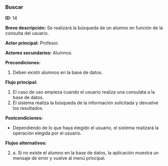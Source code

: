 ### Buscar

**ID:** 14

**Breve descripción:** Se realizará la búsqueda de un alumno en función de la consulta del usuario.

**Actor principal:** Profesor.

**Actores secundarios:** Alumnos.

**Precondiciones:**

1. Deben existir alumnos en la base de datos.

**Flujo principal:**

1. El caso de uso empieza cuando el usuario realiza una consulata a la base de datos.
2. El sistema realiza la búsqueda de la información solicitada y devuelve los resultados.

**Postcondiciones:**

* Dependiendo de lo que haya elegido el usuario, el sistema realizará la operación elegida por el usuario.

**Flujos alternativos:**

2. a. Si no existe el alumno en la base de datos, la aplicación muestra un mensaje de error y vuelve al menú principal.
